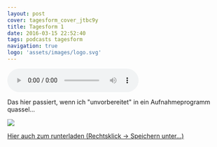```yaml
---
layout: post
cover: tagesform_cover_jtbc9y
title: Tagesform 1
date: 2016-03-15 22:52:40
tags: podcasts tagesform
navigation: true
logo: 'assets/images/logo.svg'
---
```


<audio controls>
  <source src="https://s3.eu-central-1.amazonaws.com/tagesform/tagesform_1.mp3" type="audio/mpeg">
</audio><br>

Das hier passiert, wenn ich "unvorbereitet" in ein Aufnahmeprogramm quassel...

<!-- more -->

<img src="http://res.cloudinary.com/xiphe/image/upload/c_scale,w_600/v1460755515/tagesform1_c7ld9y.png">

[Hier auch zum runterladen (Rechtsklick -> Speichern unter...)](https://s3.eu-central-1.amazonaws.com/tagesform/tagesform_1.mp3)

